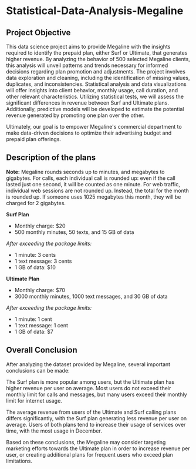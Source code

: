 # Statistical-Data-Analysis-Megaline

## Project Objective

This data science project aims to provide Megaline with the insights required to identify the prepaid plan, either Surf or Ultimate, that generates higher revenue. By analyzing the behavior of 500 selected Megaline clients, this analysis will unveil patterns and trends necessary for informed decisions regarding plan promotion and adjustments. The project involves data exploration and cleaning, including the identification of missing values, duplicates, and inconsistencies. Statistical analysis and data visualizations will offer insights into client behavior, monthly usage, call duration, and other relevant characteristics. Utilizing statistical tests, we will assess the significant differences in revenue between Surf and Ultimate plans. Additionally, predictive models will be developed to estimate the potential revenue generated by promoting one plan over the other.

Ultimately, our goal is to empower Megaline's commercial department to make data-driven decisions to optimize their advertising budget and prepaid plan offerings.

## Description of the plans

**Note:** Megaline rounds seconds up to minutes, and megabytes to gigabytes. For calls, each individual call is rounded up: even if the call lasted just one second, it will be counted as one minute. For web traffic, individual web sessions are not rounded up. Instead, the total for the month is rounded up. If someone uses 1025 megabytes this month, they will be charged for 2 gigabytes.

**Surf Plan**
- Monthly charge: $20
- 500 monthly minutes, 50 texts, and 15 GB of data

 *After exceeding the package limits:*
- 1 minute: 3 cents
- 1 text message: 3 cents
- 1 GB of data: $10

**Ultimate Plan**
- Monthly charge: $70
- 3000 monthly minutes, 1000 text messages, and 30 GB of data

*After exceeding the package limits:*
- 1 minute: 1 cent
- 1 text message: 1 cent
- 1 GB of data: $7

## Overall Conclusion

After analyzing the dataset provided by Megaline, several important conclusions can be made:

The Surf plan is more popular among users, but the Ultimate plan has higher revenue per user on average. Most users do not exceed their monthly limit for calls and messages, but many users exceed their monthly limit for internet usage.

The average revenue from users of the Ultimate and Surf calling plans differs significantly, with the Surf plan generating less revenue per user on average. Users of both plans tend to increase their usage of services over time, with the most usage in December.

Based on these conclusions, the Megaline may consider targeting marketing efforts towards the Ultimate plan in order to increase revenue per user, or creating additional plans for frequent users who exceed plan limitations.
